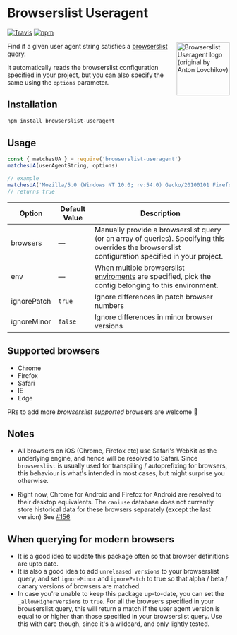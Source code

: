# Browserslist Useragent

[![Travis](https://img.shields.io/travis/pastelsky/browserslist-useragent.svg)](https://travis-ci.org/pastelsky/browserslist-useragent)
[![npm](https://img.shields.io/npm/v/npm.svg)](https://www.npmjs.com/package/browserslist-useragent)

<img align="right" width="120" height="120"
     src="https://cdn.rawgit.com/pastelsky/browserslist-useragent/master/logo.svg" alt="Browserslist Useragent logo (original by Anton Lovchikov)" />
     

Find if a given user agent string satisfies a [browserslist](https://github.com/ai/browserslist) query. 

It automatically reads the browserslist configuration specified in your project, 
but you can also specify the same using the `options` parameter.

## Installation
```bash
npm install browserslist-useragent
```

## Usage
```js
const { matchesUA } = require('browserslist-useragent')
matchesUA(userAgentString, options)

// example
matchesUA('Mozilla/5.0 (Windows NT 10.0; rv:54.0) Gecko/20100101 Firefox/54.0', { browsers: ['Firefox > 53']})
// returns true
```

| Option | Default Value | Description |
|--------|---------------|------------ |
| browsers | — | Manually provide a browserslist query (or an array of queries). Specifying this overrides the browserslist configuration specified in your project. |
| env | — | When multiple browserslist [enviroments](https://github.com/ai/browserslist#environments) are specified, pick the config belonging to this environment.|
| ignorePatch | `true` | Ignore differences in patch browser numbers |
| ignoreMinor | `false` | Ignore differences in minor browser versions |

## Supported browsers
 - Chrome
 - Firefox
 - Safari
 - IE
 - Edge
 
 PRs to add more _browserslist supported_ browsers are welcome 👋
 
## Notes
 - All browsers on iOS (Chrome, Firefox etc) use Safari's WebKit as the underlying engine, and hence will be resolved to Safari. Since `browserslist` is usually used for
  transpiling / autoprefixing for browsers, this behaviour is what's intended in most cases, but might surprise you otherwise.
  
 - Right now, Chrome for Android and Firefox for Android are resolved to their desktop equivalents. The `caniuse` database does not currently store historical data for these browsers separately (except the last version) See [#156](https://github.com/ai/browserslist/issues/156)

## When querying for modern browsers
 - It is a good idea to update this package often so that browser definitions are upto date. 
 - It is also a good idea to add `unreleased versions` to your browserslist query, and set `ignoreMinor` and `ignorePatch` to true so that alpha / beta / canary versions of browsers are matched.
 - In case you're unable to keep this package up-to-date, you can set the `_allowHigherVersions` to `true`. For all the browsers specified in your browserslist query, this will return a match if the user agent version is equal to or higher than those specified in your browserslist query. Use this with care though, since it's a wildcard, and only lightly tested. 

